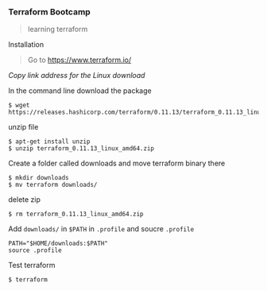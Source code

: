### Terraform Bootcamp
> learning terraform

Installation
> Go to https://www.terraform.io/ 

*Copy link address for the Linux download*

In the command line download the package
```
$ wget https://releases.hashicorp.com/terraform/0.11.13/terraform_0.11.13_linux_amd64.zip
```
unzip file
```
$ apt-get install unzip
$ unzip terraform_0.11.13_linux_amd64.zip
```
Create a folder called downloads and move terraform binary there
```
$ mkdir downloads
$ mv terraform downloads/
```
delete zip
```
$ rm terraform_0.11.13_linux_amd64.zip
```
Add `downloads/` in `$PATH` in `.profile` and soucre `.profile`
```
PATH="$HOME/downloads:$PATH"
source .profile
```
Test terraform
```
$ terraform
```
